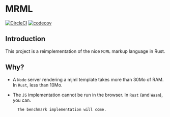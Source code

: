 # MRML

[![CircleCI](https://circleci.com/gh/jdrouet/mrml.svg?style=shield)](https://app.circleci.com/pipelines/github/jdrouet/mrml)
[![codecov](https://codecov.io/gh/jdrouet/mrml/branch/master/graph/badge.svg?token=L3LKpV3RpR)](https://codecov.io/gh/jdrouet/mrml)

## Introduction

This project is a reimplementation of the nice `MJML` markup language in Rust.

## Why?

- A `Node` server rendering a mjml template takes more than 30Mo of RAM. In `Rust`, less than 10Mo.
- The `JS` implementation cannot be run in the browser. In `Rust` (and `Wasm`), you can.

        The benchmark implementation will come.
